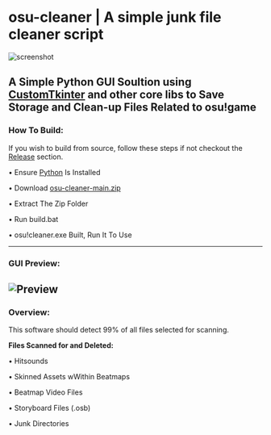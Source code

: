 # **osu-cleaner | A simple junk file cleaner script**

![screenshot](https://i.imgur.com/qcMt2ua.png)

A Simple Python GUI Soultion using [CustomTkinter](https://github.com/tomschimansky/customtkinter) and other core libs to Save Storage and Clean-up Files Related to osu!game
---
### How To Build:
If you wish to build from source, follow these steps if not checkout the [Release](https://github.com/Jordynns/osu-cleaner/releases/tag/osu-cleaner) section.

• Ensure [Python](https://www.python.org/downloads/) Is Installed

• Download [osu-cleaner-main.zip](https://github.com/Jordynns/osu-cleaner/archive/refs/heads/main.zip)

• Extract The Zip Folder

• Run build.bat

• osu!cleaner.exe Built, Run It To Use

---
### GUI Preview:
![Preview](https://i.imgur.com/vPnwNxB.png)
---
### Overview:
This software should detect 99% of all files selected for scanning.

**Files Scanned for and Deleted:**

• Hitsounds

• Skinned Assets wWithin Beatmaps

• Beatmap Video Files

• Storyboard Files (.osb)

• Junk Directories

